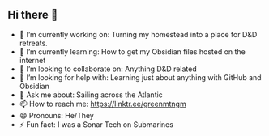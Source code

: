 ## Hi there 👋

- 🔭 I’m currently working on: Turning my homestead into a place for D&D retreats.
- 🌱 I’m currently learning: How to get my Obsidian files hosted on the internet
- 👯 I’m looking to collaborate on: Anything D&D related
- 🤔 I’m looking for help with: Learning just about anything with GitHub and Obsidian
- 💬 Ask me about: Sailing across the Atlantic
- 📫 How to reach me: https://linktr.ee/greenmtngm
- 😄 Pronouns: He/They
- ⚡ Fun fact: I was a Sonar Tech on Submarines

<!--
**greenmtngm/greenmtngm** is a ✨ _special_ ✨ repository because its `README.md` (this file) appears on your GitHub profile.

Here are some ideas to get you started:

-->
